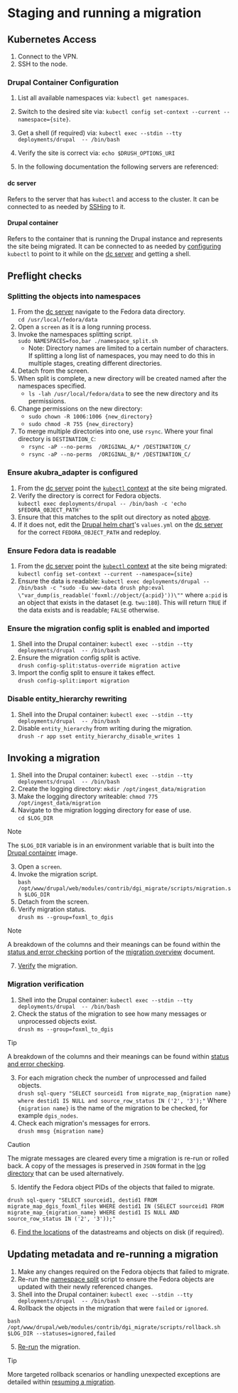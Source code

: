 # Staging and running a migration

## Kubernetes Access

1. Connect to the VPN.
2. SSH to the node.

### Drupal Container Configuration
1. List all available namespaces via: `kubectl get namespaces`.
2. Switch to the desired site via: `kubectl config set-context --current
--namespace={site}`.
3. Get a shell (if required) via:
   `kubectl exec --stdin --tty deployments/drupal  -- /bin/bash`
4. Verify the site is correct via:
   `echo $DRUSH_OPTIONS_URI`

5. In the following documentation the following servers are referenced:

#### dc server
Refers to the server that has `kubectl` and access to the cluster. It can be
connected to as needed by [SSHing][kubernetes-access] to it.

#### Drupal container
Refers to the container that is running the Drupal instance and represents the
site being migrated. It can be connected to as needed by
[configuring][drupal-container-config] `kubectl` to point to it while on the
[dc server][dc-server] and getting a shell.

## Preflight checks

### Splitting the objects into namespaces

1. From the [dc server][dc-server] navigate to the Fedora data directory.<br />
   `cd /usr/local/fedora/data`
2. Open a `screen` as it is a long running process.
3. Invoke the namespaces splitting script.<br />
   `sudo NAMESPACES=foo,bar ./namespace_split.sh`
    - Note: Directory names are limited to a certain number of characters. If splitting a long list of namespaces, you may need to do this in multiple stages, creating different directories.
5. Detach from the screen.
6. When split is complete, a new directory will be created named after the namespaces specified.
    - `ls -lah /usr/local/fedora/data` to see the new directory and its permissions.
7. Change permissions on the new directory:
    - `sudo chown -R 1006:1006 {new_directory}`
    - `sudo chmod -R 755 {new_directory}`
8. To merge multiple directories into one, use `rsync`. Where your final directory is `DESTINATION_C`: 
    - `rsync -aP --no-perms  /ORIGINAL_A/* /DESTINATION_C/`
    - `rsync -aP --no-perms  /ORIGINAL_B/* /DESTINATION_C/`

### Ensure akubra_adapter is configured

1. From the [dc server][dc-server] point the
[`kubectl` context][drupal-container-config] at the site being migrated.
2. Verify the directory is correct for Fedora objects.<br />
   `kubectl exec deployments/drupal -- /bin/bash -c 'echo $FEDORA_OBJECT_PATH'`
3. Ensure that this matches to the split out directory as noted [above][split].
4. If it does not, edit the [Drupal helm chart][helm-chart]'s `values.yml` on
   the [dc server][dc-server] for the correct `FEDORA_OBJECT_PATH` and redeploy.

### Ensure Fedora data is readable

1. From the [dc server][dc-server] point the
   [`kubectl` context][drupal-container-config] at the site being migrated:
    `kubectl config set-context --current --namespace={site}`
2. Ensure the data is readable: 
   `kubectl exec deployments/drupal -- /bin/bash -c "sudo -Eu www-data drush php:eval \"var_dump(is_readable('foxml://object/{a:pid}'))\""`
   where `a:pid` is an object that exists in the dataset (e.g. `twu:180`).
   This will return `TRUE` if the data exists and is readable; `FALSE` otherwise.

### Ensure the migration config split is enabled and imported

1. Shell into the Drupal container: `kubectl exec --stdin --tty deployments/drupal  -- /bin/bash`
2. Ensure the migration config split is active.<br />
   `drush config-split:status-override migration active`
3. Import the config split to ensure it takes effect.<br />
   `drush config-split:import migration`

### Disable entity_hierarchy rewriting
1. Shell into the Drupal container: `kubectl exec --stdin --tty deployments/drupal  -- /bin/bash`
2. Disable `entity_hierarchy` from writing during the migration.<br />
   `drush -r app sset entity_hierarchy_disable_writes 1`

## Invoking a migration

1. Shell into the Drupal container: `kubectl exec --stdin --tty deployments/drupal  -- /bin/bash`
2. Create the logging directory: `mkdir /opt/ingest_data/migration`
3. Make the logging directory writeable:
   `chmod 775 /opt/ingest_data/migration`
5. Navigate to the migration logging directory for ease of use.<br />
   `cd $LOG_DIR`
> [!NOTE]
> The `$LOG_DIR` variable is in an environment variable that is built into the
> [Drupal container][log-dir] image.
3. Open a `screen`.
4. Invoke the migration script.<br />
   `bash /opt/www/drupal/web/modules/contrib/dgi_migrate/scripts/migration.sh $LOG_DIR`
5. Detach from the screen.
6. Verify migration status.<br />
   `drush ms --group=foxml_to_dgis`
> [!NOTE]
> A breakdown of the columns and their meanings can be found within the
[status and error checking][status-and-error] portion of the
> [migration overview][migration-overview] document.
7. [Verify][verify] the migration.

### Migration verification
1. Shell into the Drupal container: `kubectl exec --stdin --tty deployments/drupal  -- /bin/bash`
2. Check the status of the migration to see how many messages or unprocessed
objects exist.<br />
   `drush ms --group=foxml_to_dgis`
> [!TIP]
> A breakdown of the columns and their meanings can be found within
> [status and error checking][status-and-error].
3. For each migration check the number of unprocessed and failed objects.<br />
   `drush sql-query "SELECT sourceid1 from migrate_map_{migration name} where destid1 IS NULL and source_row_status IN ('2', '3');"`
Where `{migration name}` is the name of the migration to be checked, for example
`dgis_nodes`.
4. Check each migration's messages for errors.<br />
   `drush mmsg {migration name}`
> [!CAUTION]
> The migrate messages are cleared every time a migration is re-run or rolled
> back. A copy of the messages is preserved in `JSON` format in the
> [log directory][log-directory] that can be used alternatively.
5. Identify the Fedora object PIDs of the objects that failed to migrate.
```
drush sql-query "SELECT sourceid1, destid1 FROM migrate_map_dgis_foxml_files WHERE destid1 IN (SELECT sourceid1 FROM migrate_map_{migration_name} WHERE destid1 IS NULL AND source_row_status IN ('2', '3'));"
```
6. [Find the locations][foxml-wrapper] of the datastreams and objects on disk
(if required).

## Updating metadata and re-running a migration
1. Make any changes required on the Fedora objects that failed to migrate.
2. Re-run the [namespace split][split] script to ensure the Fedora objects are
updated with their newly referenced changes.
3. Shell into the Drupal container: `kubectl exec --stdin --tty deployments/drupal  -- /bin/bash`
4. Rollback the objects in the migration that were `failed` or `ignored`.<br />
```
bash /opt/www/drupal/web/modules/contrib/dgi_migrate/scripts/rollback.sh $LOG_DIR --statuses=ignored,failed
```
5. [Re-run](#invoking-a-migration) the migration.

> [!TIP]
> More targeted rollback scenarios or handling unexpected exceptions are
> detailed within [resuming a migration][resuming].

[kubernetes-access]: #kubernetes-access
[drupal-container-config]: #drupal-container-configuration
[dc-server]: #dc-server
[drupal-server]: #drupal-container
[split]: #splitting-the-objects-into-namespaces
[log-dir]: https://github.com/discoverygarden/bceln-drupal/blob/20226a504bd97853d737d08d39ee3236304a6709/Dockerfile#L57
[status-and-error]: migration_overview.md#status-and-error-checking
[migration-overview]: migration_overview.md
[helm-chart]: devops.md#drupal
[logging]: migration_overview.md#logging
[verify]: #migration-verification
[status-and-error]: migration_overview.md#status-and-error-checking
[log-directory]: migration_overview.md#logging
[foxml-wrapper]: migration_overview.md#resolving-foxml-paths
[migration-errors]: migration_overview.md#expected-parsing-failures
[resuming]: migration_overview.md#resuming-a-migration
